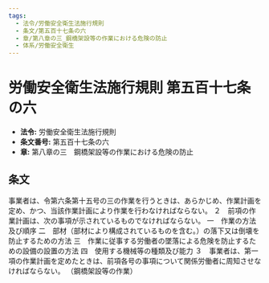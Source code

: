 ```yaml
---
tags:
  - 法令/労働安全衛生法施行規則
  - 条文/第五百十七条の六
  - 章/第八章の三_鋼橋架設等の作業における危険の防止
  - 体系/労働安全衛生
---
```

# 労働安全衛生法施行規則 第五百十七条の六

- **法令:** 労働安全衛生法施行規則
- **条文番号:** 第五百十七条の六
- **章:** 第八章の三　鋼橋架設等の作業における危険の防止

## 条文
事業者は、令第六条第十五号の三の作業を行うときは、あらかじめ、作業計画を定め、かつ、当該作業計画により作業を行わなければならない。
２　前項の作業計画は、次の事項が示されているものでなければならない。
一　作業の方法及び順序
二　部材（部材により構成されているものを含む。）の落下又は倒壊を防止するための方法
三　作業に従事する労働者の墜落による危険を防止するための設備の設置の方法
四　使用する機械等の種類及び能力
３　事業者は、第一項の作業計画を定めたときは、前項各号の事項について関係労働者に周知させなければならない。
（鋼橋架設等の作業）

